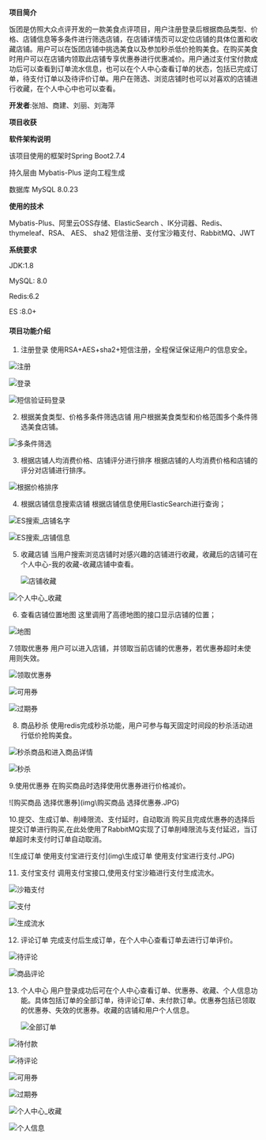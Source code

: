 **项目简介**

饭团是仿照大众点评开发的一款美食点评项目，用户注册登录后根据商品类型、价格、店铺信息等多条件进行筛选店铺，在店铺详情页可以定位店铺的具体位置和收藏店铺。用户可以在饭团店铺中挑选美食以及参加秒杀低价抢购美食。在购买美食时用户可以在店铺内领取此店铺专享优惠券进行优惠减价。用户通过支付宝付款成功后可以查看到订单流水信息，也可以在个人中心查看订单的状态，包括已完成订单，待支付订单以及待评价订单。用户在筛选、浏览店铺时也可以对喜欢的店铺进行收藏，在个人中心中也可以查看。

**开发者**:张旭、商建、刘丽、刘海萍

**项目收获**

**软件架构说明**

该项目使用的框架时Spring Boot2.7.4

持久层由 Mybatis-Plus 逆向工程生成

数据库 MySQL 8.0.23

**使用的技术**

Mybatis-Plus、阿里云OSS存储、ElasticSearch 、IK分词器、Redis、thymeleaf、RSA、 AES、 sha2 短信注册、支付宝沙箱支付、RabbitMQ、JWT

**系统要求**

JDK:1.8

MySQL: 8.0

Redis:6.2

ES :8.0+

####  项目功能介绍

1. 注册登录
       使用RSA+AES+sha2+短信注册，全程保证保证用户的信息安全。

![注册](img\注册.JPG)

![登录](img\登录.JPG)

![短信验证码登录](img\短信验证码登录.JPG)

2. 根据美食类型、价格多条件筛选店铺
       用户根据美食类型和价格范围多个条件筛选美食店铺。

![多条件筛选](img\多条件筛选.JPG)



3. 根据店铺人均消费价格、店铺评分进行排序
       根据店铺的人均消费价格和店铺的评分对店铺进行排序。

![根据价格排序](img\根据价格排序.JPG)

4. 根据店铺信息搜索店铺
     根据店铺信息使用ElasticSearch进行查询；

![ES搜索_店铺名字](img\ES搜索_店铺名字.JPG)

![ES搜索_店铺信息](img\ES搜索_店铺信息.JPG)

5. 收藏店铺
    当用户搜索浏览店铺时对感兴趣的店铺进行收藏，收藏后的店铺可在个人中心-我的收藏-收藏店铺中查看。
    
    ![店铺收藏](img\店铺收藏.JPG)



![个人中心_收藏](img\个人中心_收藏.JPG)

6. 查看店铺位置地图
       这里调用了高德地图的接口显示店铺的位置； 

![地图](img\地图.JPG)

7.领取优惠券
          用户可以进入店铺，并领取当前店铺的优惠券，若优惠券超时未使用则失效。 

![领取优惠券](img\领取优惠券.JPG)

![可用券](img\可用券.JPG)

![过期券](img\过期券.JPG)

8. 商品秒杀
       使用redis完成秒杀功能，用户可参与每天固定时间段的秒杀活动进行低价抢购美食。

![秒杀商品和进入商品详情](img\秒杀商品和进入商品详情.JPG)

![秒杀](img\秒杀.JPG)

9.使用优惠券
         在购买商品时选择使用优惠券进行价格减价。 

![购买商品 选择优惠券](img\购买商品 选择优惠券.JPG)

10.提交、生成订单、削峰限流、支付延时，自动取消
          购买且完成优惠券的选择后提交订单进行购买,在此处使用了RabbitMQ实现了订单削峰限流与支付延迟，当订单超时未支付时订单自动取消。

![生成订单 使用支付宝进行支付](img\生成订单 使用支付宝进行支付.JPG)

11. 支付宝支付
           调用支付宝接口,使用支付宝沙箱进行支付生成流水。

![沙箱支付](img\沙箱支付.JPG)

![支付](img\支付.JPG)



![生成流水](img\生成流水.JPG)

12. 评论订单
          完成支付后生成订单，在个人中心查看订单去进行订单评价。

![待评论](img\待评论.JPG)

![商品评论](img\商品评论.JPG)

13. 个人中心
          用户登录成功后可在个人中心查看订单、优惠券、收藏、个人信息功能。具体包括订单的全部订单，待评论订单、未付款订单。优惠券包括已领取的优惠券、失效的优惠券。收藏的店铺和用户个人信息。
    
    ![全部订单](img\全部订单.JPG)

![待付款](img\待付款.JPG)





![待评论](img\待评论.JPG)

![可用券](img\可用券.JPG)

![过期券](img\过期券.JPG)

![个人中心_收藏](img\个人中心_收藏.JPG)

![个人信息](img\个人信息.JPG)









